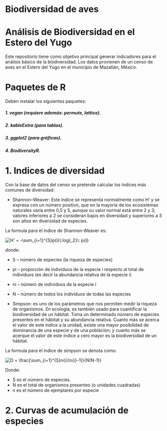 # Biodiversidad de aves
# Análisis de Biodiversidad en el Estero del Yugo

Este repositorio tiene como objetivo principal generar indicadores para el análisis básico de la biodiversidad. Los datos provienen de un censo de aves en el Estero del Yugo en el municipio de Mazatlán, México.

# Paquetes de R
Deben instalar los siguientes paquetes:

##### 1. vegan (requiere además: permute, lattice).
##### 2. kableExtra (para tablas).
##### 3. ggplot2 (para gráficas).
##### 4. BiodiversityR.

# 1. Indices de diversidad
Con la base de datos del censo se pretende calcular los índices más comunes de diversidad:
- Shannon–Weaver: Este índice se representa normalmente como H’ y se expresa con un número positivo, que en la mayoría de los ecosistemas naturales varía entre 0,5 y 5, aunque su valor normal está entre 2 y 3; valores inferiores a 2 se consideran bajos en diversidad y superiores a 3 son altos en diversidad de especies.

La formula para el índice de Shannon-Weaver es:

<img src="https://latex.codecogs.com/svg.image?H'&space;=&space;-\sum_{i=1}^{S}p{i}\:log{_2}\:&space;p{i}" title="H' = -\sum_{i=1}^{S}p{i}\:log{_2}\: p{i}" />

donde:

- S – número de especies (la riqueza de especies)
- pi – proporción de individuos de la especie i respecto al total de individuos (es decir la abundancia relativa de la especie i)
- ni – número de individuos de la especie i
- N – número de todos los individuos de todas las especies

- Simpson: es uno de los parámetros que nos permiten medir la riqueza de organismos. En ecología, es también usado para cuantificar la biodiversidad de un hábitat. Toma un determinado número de especies presentes en el hábitat y su abundancia relativa. Cuanto más se acerca el valor de este índice a la unidad, existe una mayor posibilidad de dominancia de una especie y de una población; y cuanto más se acerque el valor de este índice a cero mayor es la biodiversidad de un hábitat.

La formula para el índice de simpson se denota como:

<img src="https://latex.codecogs.com/svg.image?D&space;=&space;\frac{\sum_{i=1}^{S}n{i}(n{i}-1)}{N(N-1)}" title="D = \frac{\sum_{i=1}^{S}n{i}(n{i}-1)}{N(N-1)}" />

Donde:

- S es el número de especies.
- N es el total de organismos presentes (o unidades cuadradas)
- n es el número de ejemplares por especie

# 2. Curvas de acumulación de especies
